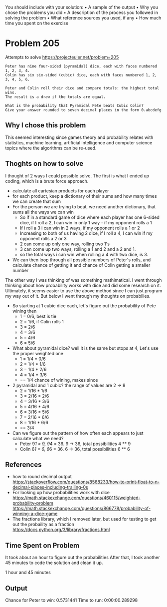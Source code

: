 You should include with your solution:
• A sample of the output
• Why you chose the problems you did
• A description of the process you followed in solving the problem
• What reference sources you used, if any
• How much time you spent on the exercise

# Problem 205
Attempts to solve https://projecteuler.net/problem=205
```quote
Peter has nine four-sided (pyramidal) dice, each with faces numbered 1, 2, 3, 4.
Colin has six six-sided (cubic) dice, each with faces numbered 1, 2, 3, 4, 5, 6.

Peter and Colin roll their dice and compare totals: the highest total wins.
The result is a draw if the totals are equal.

What is the probability that Pyramidal Pete beats Cubic Colin?
Give your answer rounded to seven decimal places in the form 0.abcdefg
```
## Why I chose this problem
This seemed interesting since games theory and probability relates with statistics, machine learning, artificial intelligence and computer science topics where the algorithms can be re-used.

## Thoghts on how to solve
I thought of 2 ways I could possible solve. The first is what I ended up coding, which is a brute force approach.
- calculate all cartesian products for each player
- for each product, keep a dictionary of their sums and how many times we can create that sum
- For the person we are trying to beat, we need another dictionary, that sums all the ways we can win
    - So if in a standard game of dice where each player has one 6-sided dice, if I roll a 2, I can win in only 1 way - if my opponent rolls a 1
    - If i roll a 3 i can win in 2 ways, if my opponent rolls a 1 or 2
    - Increasing to both of us having 2 dice, if I roll a 4, I can win if my opponent rolls a 2 or 3
    - 2 can come up only one way, rolling two 1's
    - 3 can come up two ways, rolling a 1 and 2 and a 2 and 1.
    - so the total ways i can win when rolling a 4 with two dice, is 3.
- We can then loop through all possible numbers of Peter's rolls, and calculate chance of getting it and chance of Colin getting a smaller number

The other way I was thinking of was something mathimatical. I went through thinking about how probability works with dice and did some research on it.
Ultimately, it seems easier to use the above method since I can just program my way out of it. But below I went through my thoughts on probabilies.
- So starting at 1 cubic dice each, let's figure out the probability of Pete wining then
    - 1 = 0/6, best is tie
    - 2 = 1/6, if Colin rolls 1
    - 3 = 2/6
    - 4 = 3/6
    - 5 = 4/6
    - 6 = 5/6
- What about pyramidal dice? well it is the same but stops at 4, Let's use the proper weighted one
    - 1 = 1/4 * 0/6
    - 2 = 1/4 * 1/6
    - 3 = 1/4 * 2/6
    - 4 = 1/4 * 3/6
    - == 1/4 chance of wining, makes since
- 2 pyramidal and 1 cubic? the range of values are 2 -> 8
    - 2 = 1/16 * 1/6
    - 3 = 2/16 * 2/6
    - 4 = 3/16 * 3/6
    - 5 = 4/16 * 4/6
    - 6 = 3/16 * 5/6
    - 7 = 2/16 * 6/6
    - 8 = 1/16 * 6/6
    - == 3/4
-  Can we figure out the pattern of how often each appears to just calculate what we need?
    - Peter 9*1 = 9, 9*4 = 36. 9 -> 36, total possibilities 4 ** 9
    - Colin 6*1 = 6, 6*6 = 36. 6 -> 36, total possibilities 6 ** 6
## References
- how to round decimal output
https://stackoverflow.com/questions/8568233/how-to-print-float-to-n-decimal-places-including-trailing-0s
- For looking up how probabilities work with dice
https://math.stackexchange.com/questions/460115/weighted-probability-problem
https://math.stackexchange.com/questions/866778/probability-of-winning-a-dice-game
- The fractions library, which I removed later, but used for testing to get out the probaility as a fraction
https://docs.python.org/3/library/fractions.html

## Time Spent on Problem
It took about an hour to figure out the probabilities
After that, I took another 45 minutes to code the solution and clean it up.

1 hour and 45 minutes
## Output
 Chance for Peter to win: 0.5731441
 Time to run: 0:00:00.289298
